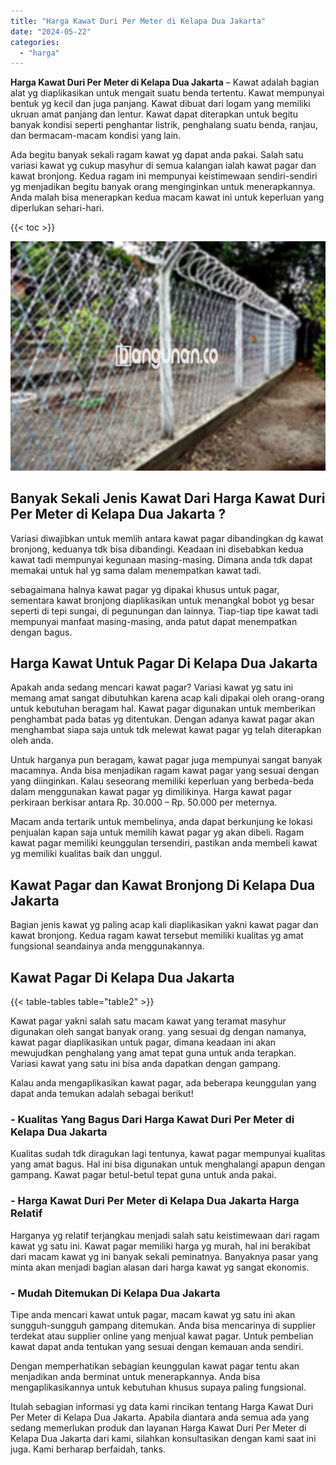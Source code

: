```yaml
---
title: "Harga Kawat Duri Per Meter di Kelapa Dua Jakarta"
date: "2024-05-22"
categories: 
  - "harga"
---
```


**Harga Kawat Duri Per Meter di Kelapa Dua Jakarta** – Kawat adalah bagian alat yg diaplikasikan untuk mengait suatu benda tertentu. Kawat mempunyai bentuk yg kecil dan juga panjang. Kawat dibuat dari logam yang memiliki ukruan amat panjang dan lentur. Kawat dapat diterapkan untuk begitu banyak kondisi seperti penghantar listrik, penghalang suatu benda, ranjau, dan bermacam-macam kondisi yang lain.

Ada begitu banyak sekali ragam kawat yg dapat anda pakai. Salah satu variasi kawat yg cukup masyhur di semua kalangan ialah kawat pagar dan kawat bronjong. Kedua ragam ini mempunyai keistimewaan sendiri-sendiri yg menjadikan begitu banyak orang menginginkan untuk menerapkannya. Anda malah bisa menerapkan kedua macam kawat ini untuk keperluan yang diperlukan sehari-hari.

{{< toc >}}

![Harga Kawat Duri Per Meter di Kelapa Dua Jakarta](/images/jual-kawat-murah33.png)

## Banyak Sekali Jenis Kawat Dari Harga Kawat Duri Per Meter di Kelapa Dua Jakarta ?

Variasi diwajibkan untuk memlih antara kawat pagar dibandingkan dg kawat bronjong, keduanya tdk bisa dibandingi. Keadaan ini disebabkan kedua kawat tadi mempunyai kegunaan masing-masing. Dimana anda tdk dapat memakai untuk hal yg sama dalam menempatkan kawat tadi.

sebagaimana halnya kawat pagar yg dipakai khusus untuk pagar, sementara kawat bronjong diaplikasikan untuk menangkal bobot yg besar seperti di tepi sungai, di pegunungan dan lainnya. Tiap-tiap tipe kawat tadi mempunyai manfaat masing-masing, anda patut dapat menempatkan dengan bagus.

## Harga Kawat Untuk Pagar Di Kelapa Dua Jakarta

Apakah anda sedang mencari kawat pagar? Variasi kawat yg satu ini memang amat sangat dibutuhkan karena acap kali dipakai oleh orang-orang untuk kebutuhan beragam hal. Kawat pagar digunakan untuk memberikan penghambat pada batas yg ditentukan. Dengan adanya kawat pagar akan menghambat siapa saja untuk tdk melewat kawat pagar yg telah diterapkan oleh anda.

Untuk harganya pun beragam, kawat pagar juga mempunyai sangat banyak macamnya. Anda bisa menjadikan ragam kawat pagar yang sesuai dengan yang diinginkan. Kalau seseorang memiliki keperluan yang berbeda-beda dalam menggunakan kawat pagar yg dimilikinya. Harga kawat pagar perkiraan berkisar antara Rp. 30.000 – Rp. 50.000 per meternya.

Macam anda tertarik untuk membelinya, anda dapat berkunjung ke lokasi penjualan kapan saja untuk memilih kawat pagar yg akan dibeli. Ragam kawat pagar memiliki keunggulan tersendiri, pastikan anda membeli kawat yg memiliki kualitas baik dan unggul.

## Kawat Pagar dan Kawat Bronjong Di Kelapa Dua Jakarta

Bagian jenis kawat yg paling acap kali diaplikasikan yakni kawat pagar dan kawat bronjong. Kedua ragam kawat tersebut memiliki kualitas yg amat fungsional seandainya anda menggunakannya.

## Kawat Pagar Di Kelapa Dua Jakarta

{{< table-tables table="table2" >}}

Kawat pagar yakni salah satu macam kawat yang teramat masyhur digunakan oleh sangat banyak orang. yang sesuai dg dengan namanya, kawat pagar diaplikasikan untuk pagar, dimana keadaan ini akan mewujudkan penghalang yang amat tepat guna untuk anda terapkan. Variasi kawat yang satu ini bisa anda dapatkan dengan gampang.

Kalau anda mengaplikasikan kawat pagar, ada beberapa keunggulan yang dapat anda temukan adalah sebagai berikut!

### \- Kualitas Yang Bagus Dari Harga Kawat Duri Per Meter di Kelapa Dua Jakarta

Kualitas sudah tdk diragukan lagi tentunya, kawat pagar mempunyai kualitas yang amat bagus. Hal ini bisa digunakan untuk menghalangi apapun dengan gampang. Kawat pagar betul-betul tepat guna untuk anda pakai.

### \- Harga Kawat Duri Per Meter di Kelapa Dua Jakarta Harga Relatif

Harganya yg relatif terjangkau menjadi salah satu keistimewaan dari ragam kawat yg satu ini. Kawat pagar memiliki harga yg murah, hal ini berakibat dari macam kawat yg ini banyak sekali peminatnya. Banyaknya pasar yang minta akan menjadi bagian alasan dari harga kawat yg sangat ekonomis.

### \- Mudah Ditemukan Di Kelapa Dua Jakarta

Tipe anda mencari kawat untuk pagar, macam kawat yg satu ini akan sungguh-sungguh gampang ditemukan. Anda bisa mencarinya di supplier terdekat atau supplier online yang menjual kawat pagar. Untuk pembelian kawat dapat anda tentukan yang sesuai dengan kemauan anda sendiri.

Dengan memperhatikan sebagian keunggulan kawat pagar tentu akan menjadikan anda berminat untuk menerapkannya. Anda bisa mengaplikasikannya untuk kebutuhan khusus supaya paling fungsional.

Itulah sebagian informasi yg data kami rincikan tentang Harga Kawat Duri Per Meter di Kelapa Dua Jakarta. Apabila diantara anda semua ada yang sedang memerlukan produk dan layanan Harga Kawat Duri Per Meter di Kelapa Dua Jakarta dari kami, silahkan konsultasikan dengan kami saat ini juga. Kami berharap berfaidah, tanks.
